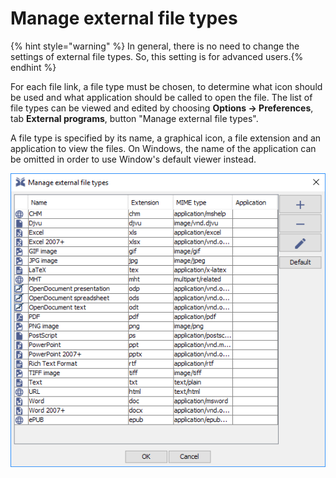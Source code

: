 # Manage external file types

{% hint style="warning" %}
In general, there is no need to change the settings of external file types. So, this setting is for advanced users.​
{% endhint %}

For each file link, a file type must be chosen, to determine what icon should be used and what application should be called to open the file. The list of file types can be viewed and edited by choosing **Options → Preferences**, tab **External programs**, button "Manage external file types".

A file type is specified by its name, a graphical icon, a file extension and an application to view the files. On Windows, the name of the application can be omitted in order to use Window's default viewer instead.

![Manage external file types](../.gitbook/assets/manageexternalfiletypes%20%284%29.png)

